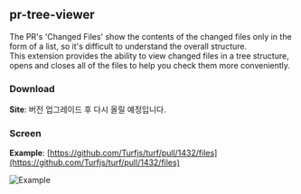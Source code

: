 ## pr-tree-viewer
The PR's 'Changed Files' show the contents of the changed files only in the form of a list, so it's difficult to understand the overall structure.<br>
This extension provides the ability to view changed files in a tree structure, opens and closes all of the files to help you check them more conveniently.

### Download
**Site**: 버전 업그레이드 후 다시 올릴 예정입니다.

### Screen
**Example**: [https://github.com/Turfjs/turf/pull/1432/files](https://github.com/Turfjs/turf/pull/1432/files)

![Example](https://user-images.githubusercontent.com/23455736/108586055-6cee3480-738f-11eb-81eb-99aa5633268b.png)
